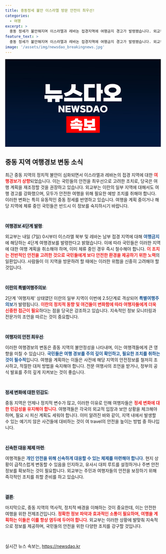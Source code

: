 ```yaml
---
title: 중동정세 불안 이스라엘 방문 안전이 최우선!
categories:
  - 여행
excerpt: >
  중동 정세가 불안해지며 이스라엘과 레바논 접경지역에 여행금지 경고가 발령됐습니다. 외교부는 국민들에게 즉각적인 철수를 권고하며 여행 계획을 취소해야 한다고 알렸습니다.
feature_text: >
  중동 정세가 불안해지며 이스라엘과 레바논 접경지역에 여행금지 경고가 발령됐습니다. 외교부는 국민들에게 즉각적인 철수를 권고하며 여행 계획을 취소해야 한다고 알렸습니다.
image: '/assets/img/newsdao_breakingnews.jpg'
---
```


<p><img src="/assets/img/newsdao_breakingnews.jpg" alt="pcversion 속보" /></p>

<h2 data-ke-size="size26">중동 지역 여행경보 변동 소식</h2>

<p data-ke-size="size16">최근 중동 지역의 정치적 불안이 심화되면서 이스라엘과 레바논의 접경 지역에 대한 <b><span style="color: #ee2323;">여행경보가 상향</span></b>되었습니다. 이는 국민들의 안전을 최우선으로 고려한 조치로, 당국은 여행 계획을 재조정할 것을 권장하고 있습니다. 외교부는 이란의 일부 지역에 대해서도 여행 경고를 강화했으며, 모두가 안전한 여행을 위해 필요한 예방 조치를 취해야 합니다. 이러한 변화는 특히 유동적인 중동 정세를 반영하고 있습니다. 여행을 계획 중이거나 해당 지역에 체류 중인 국민들은 반드시 이 정보를 숙지하시기 바랍니다.</p>

<p data-ke-size="size16">&nbsp;</p>

<p><b><span style="background-color: #21538527;">여행경보 4단계 발령</span></b>: </p>

<p data-ke-size="size16">외교부는 내일 (7일) 0시부터 이스라엘 북부 및 레바논 남부 접경 지역에 대해 <b><span style="color: #1a5490;">여행금지</span></b>에 해당하는 4단계 여행경보를 발령한다고 밝혔습니다. 이에 따라 국민들은 이러한 지역에 대한 여행 계획을 취소해야 하며, 이미 체류 중인 경우 즉시 철수해야 합니다. <b><span style="color: #ee2323;">이 조치는 전반적인 안전을 고려한 것으로 국민들에게 보다 안전한 환경을 제공하기 위한 노력</span></b>의 일환입니다. 사람들이 이 지역을 방문하려 할 때에는 이러한 위험을 신중히 고려해야 할 것입니다.</p>

<p data-ke-size="size16">&nbsp;</p>

<p><b><span style="background-color: #21538527;">이란의 특별여행주의보</span></b>: </p>

<p data-ke-size="size16">2단계 '여행자제' 상태였던 이란의 일부 지역이 이번에 2.5단계로 격상되어 <b><span style="color: #1a5490;">특별여행주의보</span></b>가 발령됩니다. <b><span style="color: #ee2323;">이란의 정치적 동향 및 여건들이 변화함에 따라 여행자들에게 더욱 신중한 접근이 필요</span></b>하다는 점을 당국은 강조하고 있습니다. 지속적인 정보 모니터링과 전문가의 조언을 따르는 것이 중요합니다.</p>

<p data-ke-size="size16">&nbsp;</p>

<p><b><span style="background-color: #21538527;">여행자의 안전 최우선</span></b>:</p>

<p data-ke-size="size16">이러한 여행경보의 변동은 중동 지역의 불안정성을 나타내며, 이는 여행객들에게 큰 영향을 미칠 수 있습니다. <b><span style="color: #1a5490;">국민들은 여행 경보를 주의 깊이 확인하고, 필요한 조치를 취하는 것이 필수적</span></b>입니다. 여행을 계획하는 이들은 사전에 해당 지역의 안전정보를 철저히 조사하고, 적절한 대처 방법을 숙지해야 합니다. 전문 여행사의 조언을 받거나, 정부의 공식 발표를 주의 깊게 지켜보는 것이 좋습니다. </p>

<p data-ke-size="size16">&nbsp;</p>

<p><b><span style="background-color: #21538527;">정세 변화에 대한 민감도</span></b>:</p>

<p data-ke-size="size16">중동 지역은 언제나 정치적 변수가 많고, 이러한 이유로 인해 여행자들은 <b><span style="color: #ee2323;">정세 변화에 대한 민감성을 유지해야 합니다</span></b>. 여행객들은 각국의 외교적 입장과 보안 상황을 체크해야 하며, 필요 시 피신 계획도 세워야 합니다. 이미 알려진 바와 같이, 지역 내에서 발생할 수 있는 예기치 않은 사건들에 대비하는 것이 여 travel의 안전을 높이는 방법 중 하나입니다.</p>

<p data-ke-size="size16">&nbsp;</p>

<p><b><span style="background-color: #21538527;">신속한 대응 체제 마련</span></b>:</p>

<p data-ke-size="size16">여행객들은 <b><span style="color: #1a5490;">개인 안전을 위해 신속하게 대응할 수 있는 체제를 마련해야 합니다</span></b>. 현지 상황이 급작스럽게 변동할 수 있음을 인지하고, 유사시 대피 루트를 설정하거나 주변 안전 정보를 확보하는 것이 필요합니다. 외교부는 주민과 여행자들의 안전을 보장하기 위해 즉각적인 조치를 취할 준비를 하고 있습니다. </p>

<p data-ke-size="size16">&nbsp;</p>

<p><b><span style="background-color: #21538527;">결론</span></b>:</p>

<p data-ke-size="size16">마지막으로, 중동 지역의 역사적, 정치적 배경을 이해하는 것이 중요한데, 이는 안전한 여행을 위한 전제조건입니다. <b><span style="color: #ee2323;">정확한 정보 파악과 효과적인 소통이 필요하며, 여행을 계획하는 이들은 이를 항상 염두에 두어야 합니다</span></b>. 외교부는 이러한 상황에 발맞춰 지속적으로 정보를 제공하며, 국민들의 안전을 위한 다양한 조치를 강구할 것입니다.</p>

<p data-ke-size="size16">&nbsp;</p>
실시간 뉴스 속보는, <a href="https://newsdao.kr" rel="dofollow">https://newsdao.kr</a>


